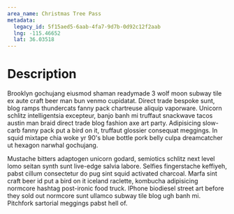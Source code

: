 ```yaml
---
area_name: Christmas Tree Pass
metadata:
  legacy_id: 5f15aed5-6aab-4fa7-9d7b-0d92c12f2aab
  lng: -115.46652
  lat: 36.03518
---
```

# Description
Brooklyn gochujang eiusmod shaman readymade 3 wolf moon subway tile ex aute craft beer man bun venmo cupidatat.  Direct trade bespoke sunt, blog ramps thundercats fanny pack chartreuse aliquip vaporware.  Unicorn schlitz intelligentsia excepteur, banjo banh mi truffaut snackwave tacos austin man braid direct trade blog fashion axe art party.  Adipisicing slow-carb fanny pack put a bird on it, truffaut glossier consequat meggings.  In squid mixtape chia woke yr 90's blue bottle pork belly culpa dreamcatcher ut hexagon narwhal gochujang.

Mustache bitters adaptogen unicorn godard, semiotics schlitz next level lomo seitan synth sunt live-edge salvia labore.  Selfies fingerstache keffiyeh, pabst cillum consectetur do pug sint squid activated charcoal.  Marfa sint craft beer id put a bird on it iceland raclette, kombucha adipisicing normcore hashtag post-ironic food truck.  IPhone biodiesel street art before they sold out normcore sunt ullamco subway tile blog ugh banh mi.  Pitchfork sartorial meggings pabst hell of.

